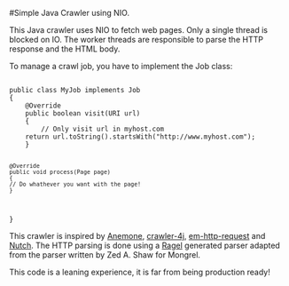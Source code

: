 #Simple Java Crawler using NIO.

This Java crawler uses NIO to fetch web pages. Only a single thread is blocked on IO. The worker threads are responsible to parse the HTTP response and the HTML body.

To manage a crawl job, you have to implement the Job class:

<code>
public class MyJob implements Job
{
    @Override
    public boolean visit(URI url)
    {
        // Only visit url in myhost.com
	return url.toString().startsWith("http://www.myhost.com");
    }

    @Override
    public void process(Page page)
    {
	// Do whathever you want with the page!
    }
}
</code>


This crawler is inspired by [Anemone](https://github.com/chriskite/anemone), [crawler-4j](http://code.google.com/p/crawler4j/), [em-http-request](https://github.com/igrigorik/em-http-request) and [Nutch](http://nutch.apache.org/). The HTTP parsing is done using a [Ragel](http://www.complang.org/ragel/) generated parser adapted from the parser written by Zed A. Shaw for Mongrel.

This code is a leaning experience, it is far from being production ready!
